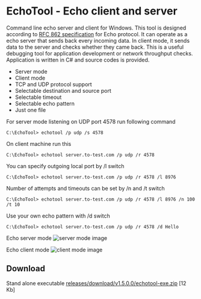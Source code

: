 EchoTool - Echo client and server
=================================

Command line echo server and client for Windows. This tool is designed according to [RFC 862 specification]([http://www.ietf.org/rfc/rfc0862.txt?number=862]) for Echo protocol. It can operate as a echo server that sends back every incoming data. In client mode, it sends data to the server and checks whether they came back. This is a useful debugging tool for application development or network throughput checks. Application is written in C# and source codes is provided.

- Server mode
- Client mode
- TCP and UDP protocol support
- Selectable destination and source port
- Selectable timeout
- Selectable echo pattern
- Just one file

For server mode listening on UDP port 4578 run following command
                
	C:\EchoTool> echotool /p udp /s 4578
				
On client machine run this

	C:\EchoTool> echotool server.to-test.com /p udp /r 4578
				
You can specify outgoing local port by /l switch

	C:\EchoTool> echotool server.to-test.com /p udp /r 4578 /l 8976
				
Number of attempts and timeouts can be set by /n and /t switch

	C:\EchoTool> echotool server.to-test.com /p udp /r 4578 /l 8976 /n 100 /t 10

Use your own echo pattern with /d switch

	C:\EchoTool> echotool server.to-test.com /p udp /r 4578 /d Hello
                

Echo server mode
![server mode image](http://bansky.net/img/echo_server.png)

Echo client mode
![client mode image](http://bansky.net/img/echo_client.png)

## Download  ##
Stand alone executable
[releases/download/v1.5.0.0/echotool-exe.zip](https://github.com/pbansky/EchoTool/releases/download/v1.5.0.0/echotool-exe.zip) [12 Kb]